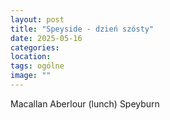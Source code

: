 ```yaml
---
layout: post
title: "Speyside - dzień szósty"
date: 2025-05-16
categories: 
location: 
tags: ogólne
image: ""
---
```


Macallan
Aberlour (lunch)
Speyburn
